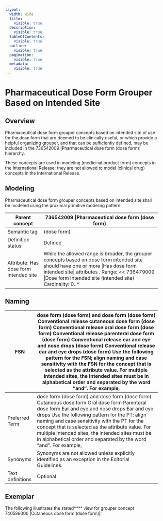 ```yaml
---
layout:
  width: wide
  title:
    visible: true
  description:
    visible: true
  tableOfContents:
    visible: true
  outline:
    visible: true
  pagination:
    visible: true
  metadata:
    visible: true
---
```


# Pharmaceutical Dose Form Grouper Based on Intended Site

## Overview

Pharmaceutical dose form grouper concepts based on intended site of use for the dose form that are deemed to be clinically useful, or which provide a helpful organizing grouper, and that can be sufficiently defined, may be included in the 736542009 |Pharmaceutical dose form (dose form)| hierarchy.

These concepts are used in modeling (medicinal product form) concepts in the International Release; they are not allowed to model (clinical drug) concepts in the International Release.

## Modeling

Pharmaceutical dose form grouper concepts based on intended site shall be modeled using the proximal primitive modeling pattern.

| Parent concept                         | 736542009 \|Pharmaceutical dose form (dose form)                                                                                                                                                                                                |
| -------------------------------------- | ----------------------------------------------------------------------------------------------------------------------------------------------------------------------------------------------------------------------------------------------- |
| Semantic tag                           | (dose form)                                                                                                                                                                                                                                     |
| Definition status                      | Defined                                                                                                                                                                                                                                         |
| Attribute: Has dose form intended site | While the allowed range is broader, the grouper concepts based on dose form intended site should have one or more \|Has dose form intended site\| attributes . Range: << 736479009 \|Dose form intended site (intended site) Cardinality: 0..\* |

## Naming

| FSN              | dose form (dose form) and dose form (dose form) Conventional release cutaneous dose form (dose form) Conventional release oral dose form (dose form) Conventional release parenteral dose form (dose form) Conventional release ear and eye and nose drops (dose form) Conventional release ear and eye drops (dose form) Use the following pattern for the FSN; align naming and case sensitivity with the FSN for the concept that is selected as the attribute value. For multiple intended sites, the intended sites must be in alphabetical order and separated by the word “and”. For example, |
| ---------------- | ---------------------------------------------------------------------------------------------------------------------------------------------------------------------------------------------------------------------------------------------------------------------------------------------------------------------------------------------------------------------------------------------------------------------------------------------------------------------------------------------------------------------------------------------------------------------------------------------------- |
| Preferred Term   | dose form (dose form) and dose form (dose form) Cutaneous dose form Oral dose form Parenteral dose form Ear and eye and nose drops Ear and eye drops Use the following pattern for the PT; align naming and case sensitivity with the PT for the concept that is selected as the attribute value. For multiple intended sites, the intended sites must be in alphabetical order and separated by the word “and”. For example,                                                                                                                                                                        |
| Synonyms         | Synonyms are not allowed unless explicitly identified as an exception in the Editorial Guidelines.                                                                                                                                                                                                                                                                                                                                                                                                                                                                                                   |
| Text definitions | Optional                                                                                                                                                                                                                                                                                                                                                                                                                                                                                                                                                                                             |

## Exemplar

The following illustrates the stated\*\*\*\* view for grouper concept 740596000 |Cutaneous dose form (dose form)|:

<figure><img src="../../../../../../authoring/pharmaceutical-and-biologic-product/images/174691229.png" alt=""><figcaption></figcaption></figure>
